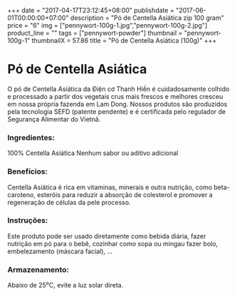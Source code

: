 +++
date = "2017-04-17T23:12:45+08:00"
publishdate = "2017-06-01T00:00:00+07:00"
description = "Pó de Centella Asiática zip 100 gram"
price = "6"
img = ["pennywort-100g-1.jpg","pennywort-100g-2.jpg"]
product_line = ""
tags = ["pennywort-powder"]
thumbnail = "pennywort-100g-1"
thumbnailX = 57.86
title = "Pó de Centella Asiática (100g)"
+++

# Pó de Centella Asiática

O pó de Centella Asiática da Điện cơ Thanh Hiền é cuidadosamente colhido e processado a partir dos vegetais crus mais frescos e melhores
cresceu em nossa própria fazenda em Lam Dong. Nossos produtos são produzidos pela tecnologia SEFD (patente pendente) e
é certificada pelo regulador de Segurança Alimentar do Vietnã.


### Ingredientes:
100% Centella Asiática
Nenhum sabor ou aditivo adicional

### Benefícios:
Centella Asiática é rica em vitaminas, minerais
e outra nutrição, como beta-caroteno,
esteróis para reduzir a absorção de colesterol
e promover a regeneração de células da pele
processo.

### Instruções:
Este produto pode ser usado diretamente como
bebida diária, fazer nutrição em pó
para o bebê, cozinhar como sopa ou mingau
fazer bolo, embelezamento (máscara facial), ...

### Armazenamento:
Abaixo de 25⁰C, evite a luz solar direta.
